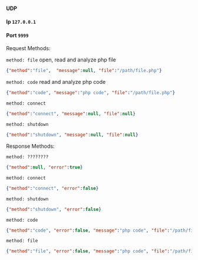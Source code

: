 ﻿#### UDP
#### Ip ```127.0.0.1```
#### Port ```9999```

Request Methods: 

```method: file``` open, read and analyze php file
```json
{"method":"file",  "message":null, "file":"/path/file.php"}
```

```method: code``` read and analyze php code
```json
{"method":"code", "message":"php code", "file":"/path/file.php"}
```

```method: connect```
```json
{"method":"connect", "message":null, "file":null}
```

```method: shutdown```
```json
{"method":"shutdown", "message":null, "file":null}
```

Response Methods:

```method: ????????```
```json
{"method":null, "error":true}
```

```method: connect```
```json
{"method":"connect", "error":false}
```

```method: shutdown```
```json
{"method":"shutdown", "error":false}
```

```method: code```
```json
{"method":"code", "error":false, "message":"php code", "file":"/path/file.php", "start":"1-1", "end":"1-2"}
```

```method: file```
```json
{"method":"file", "error":false, "message":"php code", "file":"/path/file.php", "start":"1-1", "end":"1-2"}
```